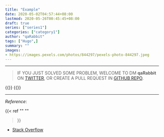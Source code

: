 ```yaml
---
title: "Example"
date: 2020-05-02T04:57:44+08:00
lastmod: 2020-05-26T00:45:45+08:00
draft: true
series: ["series1"]
categories: ["category1"]
author: "qaRabbit"
tags: ["Hugo",]
summary: ""
images:
- https://images.pexels.com/photos/844297/pexels-photo-844297.jpeg
---
```

<hr>

> IF YOU JUST SOLVED SOME PROBLEM, WELCOME TO DM **qaRabbit** ON [TWITTER](https://twitter.com/qaRabbitx), OR CREATE A PULL REQUEST IN [GITHUB REPO](https://github.com/supeterlau/quickanswer).

{{<highlight zsh>}}
{{</highlight>}}

<hr>

*Reference*:

{{< ref
""
""
 >}}

- [Stack Overflow](https://stackoverflow.com/questions/25589113/how-to-select-a-single-field-for-all-documents-in-a-mongodb-collection)
